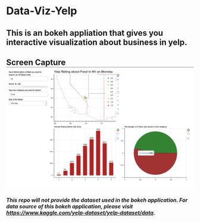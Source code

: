 # Data-Viz-Yelp

## This is an bokeh appliation that gives you interactive visualization about business in yelp. 

## Screen Capture ![Caption](demo.png) 

##### This repo will not provide the dataset used in the bokeh application. For data source of this bokeh application, please visit https://www.kaggle.com/yelp-dataset/yelp-dataset/data. 
